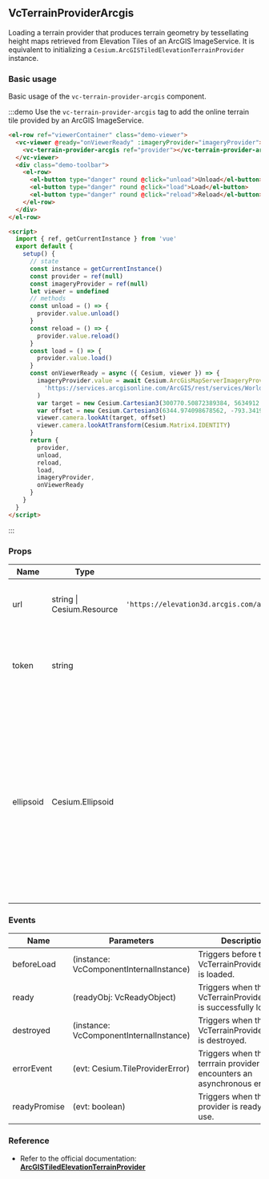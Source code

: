 <!--
 * @Author: zouyaoji@https://github.com/zouyaoji
 * @Date: 2021-04-29 16:12:05
 * @LastEditTime: 2023-07-27 22:11:33
 * @LastEditors: zouyaoji 370681295@qq.com
 * @Description:
 * @FilePath: \vue-cesium@next\website\docs\en-US\providers\vc-terrain-provider-arcgis.md
-->

## VcTerrainProviderArcgis

Loading a terrain provider that produces terrain geometry by tessellating height maps retrieved from Elevation Tiles of an ArcGIS ImageService. It is equivalent to initializing a `Cesium.ArcGISTiledElevationTerrainProvider` instance.

### Basic usage

Basic usage of the `vc-terrain-provider-arcgis` component.

:::demo Use the `vc-terrain-provider-arcgis` tag to add the online terrain tile provided by an ArcGIS ImageService.

```html
<el-row ref="viewerContainer" class="demo-viewer">
  <vc-viewer @ready="onViewerReady" :imageryProvider="imageryProvider">
    <vc-terrain-provider-arcgis ref="provider"></vc-terrain-provider-arcgis>
  </vc-viewer>
  <div class="demo-toolbar">
    <el-row>
      <el-button type="danger" round @click="unload">Unload</el-button>
      <el-button type="danger" round @click="load">Load</el-button>
      <el-button type="danger" round @click="reload">Reload</el-button>
    </el-row>
  </div>
</el-row>

<script>
  import { ref, getCurrentInstance } from 'vue'
  export default {
    setup() {
      // state
      const instance = getCurrentInstance()
      const provider = ref(null)
      const imageryProvider = ref(null)
      let viewer = undefined
      // methods
      const unload = () => {
        provider.value.unload()
      }
      const reload = () => {
        provider.value.reload()
      }
      const load = () => {
        provider.value.load()
      }
      const onViewerReady = async ({ Cesium, viewer }) => {
        imageryProvider.value = await Cesium.ArcGisMapServerImageryProvider.fromUrl(
          'https://services.arcgisonline.com/ArcGIS/rest/services/World_Imagery/MapServer'
        )
        var target = new Cesium.Cartesian3(300770.50872389384, 5634912.131394585, 2978152.2865545116)
        var offset = new Cesium.Cartesian3(6344.974098678562, -793.3419798081741, 2499.9508860763162)
        viewer.camera.lookAt(target, offset)
        viewer.camera.lookAtTransform(Cesium.Matrix4.IDENTITY)
      }
      return {
        provider,
        unload,
        reload,
        load,
        imageryProvider,
        onViewerReady
      }
    }
  }
</script>
```

:::

### Props

<!-- prettier-ignore -->
| Name | Type | Default | Description |
| ---- | ---- | ------- | ----------- |
| url | string \| Cesium.Resource | `'https://elevation3d.arcgis.com/arcgis/rest/services/WorldElevation3D/Terrain3D/ImageServer'` | `required` The URL of the ArcGIS ImageServer service. |
| token | string | | `optional` The authorization token to use to connect to the service. |
| ellipsoid | Cesium.Ellipsoid | | `optional` The ellipsoid. If the tilingScheme is specified, this parameter is ignored and the tiling scheme's ellipsoid is used instead. If neither parameter is specified, the WGS84 ellipsoid is used.|

### Events

| Name         | Parameters                              | Description                                                           |
| ------------ | --------------------------------------- | --------------------------------------------------------------------- |
| beforeLoad   | (instance: VcComponentInternalInstance) | Triggers before the VcTerrainProviderArcgis is loaded.                |
| ready        | (readyObj: VcReadyObject)               | Triggers when the VcTerrainProviderArcgis is successfully loaded.     |
| destroyed    | (instance: VcComponentInternalInstance) | Triggers when the VcTerrainProviderArcgis is destroyed.               |
| errorEvent   | (evt: Cesium.TileProviderError)         | Triggers when the terrrain provider encounters an asynchronous error. |
| readyPromise | (evt: boolean)                          | Triggers when the provider is ready for use.                          |

### Reference

- Refer to the official documentation: **[ArcGISTiledElevationTerrainProvider](https://cesium.com/docs/cesiumjs-ref-doc/ArcGISTiledElevationTerrainProvider.html)**
